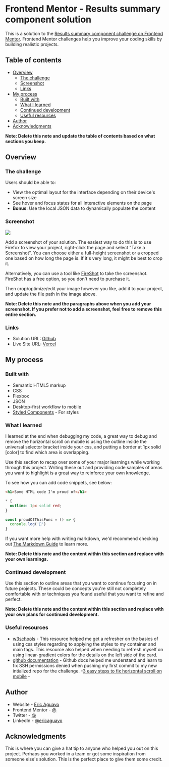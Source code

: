 # Frontend Mentor - Results summary component solution

This is a solution to the [Results summary component challenge on Frontend Mentor](https://www.frontendmentor.io/challenges/results-summary-component-CE_K6s0maV). Frontend Mentor challenges help you improve your coding skills by building realistic projects. 

## Table of contents

- [Overview](#overview)
  - [The challenge](#results-summary-component)
  - [Screenshot](#screenshot)
  - [Links](#links)
- [My process](#my-process)
  - [Built with](#built-with)
  - [What I learned](#what-i-learned)
  - [Continued development](#continued-development)
  - [Useful resources](#useful-resources)
- [Author](#author)
- [Acknowledgments](#acknowledgments)

**Note: Delete this note and update the table of contents based on what sections you keep.**

## Overview

### The challenge

Users should be able to:

- View the optimal layout for the interface depending on their device's screen size
- See hover and focus states for all interactive elements on the page
- **Bonus**: Use the local JSON data to dynamically populate the content

### Screenshot

![](./screenshot.jpg)

Add a screenshot of your solution. The easiest way to do this is to use Firefox to view your project, right-click the page and select "Take a Screenshot". You can choose either a full-height screenshot or a cropped one based on how long the page is. If it's very long, it might be best to crop it.

Alternatively, you can use a tool like [FireShot](https://getfireshot.com/) to take the screenshot. FireShot has a free option, so you don't need to purchase it. 

Then crop/optimize/edit your image however you like, add it to your project, and update the file path in the image above.

**Note: Delete this note and the paragraphs above when you add your screenshot. If you prefer not to add a screenshot, feel free to remove this entire section.**

### Links

- Solution URL: [Github](https://github.com/EAguayodev/Results-Summary-Component)
- Live Site URL: [Vercel]()

## My process

### Built with

- Semantic HTML5 markup
- CSS 
- Flexbox
- JSON
- Desktop-first workflow to mobile
- [Styled Components](https://styled-components.com/) - For styles

### What I learned

I learned at the end when debugging my code, a great way to debug and remove the horizontal scroll on mobile is using the outline inside the universal selector bracket inside your css, and putting a border at 1px solid [color] to find which area is overlapping.

Use this section to recap over some of your major learnings while working through this project. Writing these out and providing code samples of areas you want to highlight is a great way to reinforce your own knowledge.

To see how you can add code snippets, see below:

```html
<h1>Some HTML code I'm proud of</h1>
```
```css
* {
  outline: 1px solid red;
}
```
```js
const proudOfThisFunc = () => {
  console.log('🎉')
}
```

If you want more help with writing markdown, we'd recommend checking out [The Markdown Guide](https://www.markdownguide.org/) to learn more.

**Note: Delete this note and the content within this section and replace with your own learnings.**

### Continued development

Use this section to outline areas that you want to continue focusing on in future projects. These could be concepts you're still not completely comfortable with or techniques you found useful that you want to refine and perfect.

**Note: Delete this note and the content within this section and replace with your own plans for continued development.**

### Useful resources

- [w3schools](https://www.w3schools.com/css/default.asp) - This resource helped me get a refresher on the basics of using css styles regarding to applying the styles to my container and main tags. This resource also helped when needing to refresh myself on using linear-gradient colors for the details on the left side of the card.
- [github documentation](https://docs.github.com/en/authentication/troubleshooting-ssh/error-permission-denied-publickey) - Github docs helped me understand and learn to fix SSH permissions denied when pushing my first commit to my new intialized repo for the challenge.
-[3 easy steps to fix horizontal scroll on mobile](https://foxscribbler.com/prevent-horizontal-scroll-on-mobile/) -


## Author

- Website - [Eric Aguayo](https://www.ericaguayo.com)
- Frontend Mentor - [@](https://www.frontendmentor.io/profile/yourusername)
- Twitter - [@](https://www.twitter.com/yourusername)
- LinkedIn - [@ericaguayo](https://www.linkedin.com/in/ericaguayo)

## Acknowledgments

This is where you can give a hat tip to anyone who helped you out on this project. Perhaps you worked in a team or got some inspiration from someone else's solution. This is the perfect place to give them some credit.